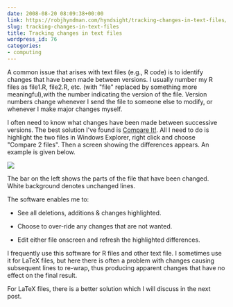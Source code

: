 ```yaml
---
date: 2008-08-20 08:09:38+00:00
link: https://robjhyndman.com/hyndsight/tracking-changes-in-text-files/
slug: tracking-changes-in-text-files
title: Tracking changes in text files
wordpress_id: 76
categories:
- computing
---
```


A common issue that arises with text files (e.g., R code) is to identify changes that have been made between versions. I usually number my R files as file1.R, file2.R, etc. (with "file" replaced by something more meaningful),with the number indicating the version of the file. Version numbers change whenever I send the file to someone else to modify, or whenever I make major changes myself.

I often need to know what changes have been made between successive versions. The best solution I've found is [Compare It!](http://www.grigsoft.com/wincmp3.htm). All I need to do is highlight the two files in Windows Explorer, right click and choose "Compare 2 files". Then a screen showing the differences appears. An example is given below.

[![](https://robjhyndman.com/pics/compareit.jpg)](https://robjhyndman.com/pics/compareit.jpg)

The bar on the left shows the parts of the file that have been changed. White background denotes unchanged lines.

The software enables me to:



	
  * See all deletions, additions & changes highlighted.

	
  * Choose to over-ride any changes that are not wanted.

	
  * Edit either file onscreen and refresh the highlighted differences.


I frequently use this software for R files and other text file. I sometimes use it for LaTeX files, but here there is often a problem with changes causing subsequent lines to re-wrap, thus producing apparent changes that have no effect on the final result.

For LaTeX files, there is a better solution which I will discuss in the next post.
